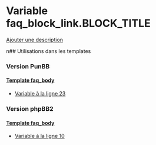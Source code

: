 # Variable faq_block_link.BLOCK_TITLE
[Ajouter une description](https://fa-tvars.appspot.com/faq_block_link.BLOCK_TITLE)

n## Utilisations dans les templates

### Version PunBB

#### [Template faq_body](punbb/faq_body.md)
* [Variable à la ligne 23](../punbb/faq_body.tpl#L23)

### Version phpBB2

#### [Template faq_body](subsilver/faq_body.md)
* [Variable à la ligne 10](../subsilver/faq_body.tpl#L10)